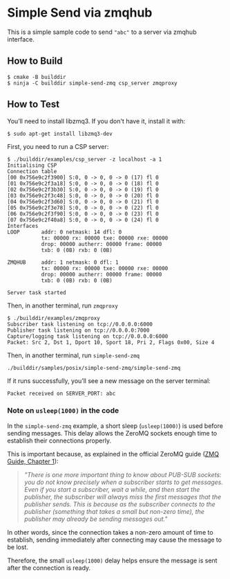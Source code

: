 # Simple Send via zmqhub

This is a simple sample code to send `"abc"` to a server via zmqhub
interface.

## How to Build

```
$ cmake -B builddir
$ ninja -C builddir simple-send-zmq csp_server zmqproxy
```

## How to Test

You’ll need to install libzmq3. If you don't have it, install it with:

```
$ sudo apt-get install libzmq3-dev
```

First, you need to run a CSP server:

```
$ ./builddir/examples/csp_server -z localhost -a 1
Initialising CSP
Connection table
[00 0x756e9c2f3900] S:0, 0 -> 0, 0 -> 0 (17) fl 0
[01 0x756e9c2f3a18] S:0, 0 -> 0, 0 -> 0 (18) fl 0
[02 0x756e9c2f3b30] S:0, 0 -> 0, 0 -> 0 (19) fl 0
[03 0x756e9c2f3c48] S:0, 0 -> 0, 0 -> 0 (20) fl 0
[04 0x756e9c2f3d60] S:0, 0 -> 0, 0 -> 0 (21) fl 0
[05 0x756e9c2f3e78] S:0, 0 -> 0, 0 -> 0 (22) fl 0
[06 0x756e9c2f3f90] S:0, 0 -> 0, 0 -> 0 (23) fl 0
[07 0x756e9c2f40a8] S:0, 0 -> 0, 0 -> 0 (24) fl 0
Interfaces
LOOP       addr: 0 netmask: 14 dfl: 0
           tx: 00000 rx: 00000 txe: 00000 rxe: 00000
           drop: 00000 autherr: 00000 frame: 00000
           txb: 0 (0B) rxb: 0 (0B) 

ZMQHUB     addr: 1 netmask: 0 dfl: 1
           tx: 00000 rx: 00000 txe: 00000 rxe: 00000
           drop: 00000 autherr: 00000 frame: 00000
           txb: 0 (0B) rxb: 0 (0B) 

Server task started
```

Then, in another terminal, run `zmqproxy`

```
$ ./builddir/examples/zmqproxy
Subscriber task listening on tcp://0.0.0.0:6000
Publisher task listening on tcp://0.0.0.0:7000
Capture/logging task listening on tcp://0.0.0.0:6000
Packet: Src 2, Dst 1, Dport 10, Sport 18, Pri 2, Flags 0x00, Size 4
```

Then, in another terminal, run `simple-send-zmq`

```
./builddir/samples/posix/simple-send-zmq/simple-send-zmq
```

If it runs successfully, you’ll see a new message on the server
terminal:

```
Packet received on SERVER_PORT: abc
```

### Note on `usleep(1000)` in the code

In the `simple-send-zmq` example, a short sleep (`usleep(1000)`) is used before
sending messages.
This delay allows the ZeroMQ sockets enough time to establish their connections
properly.

This is important because, as explained in the official ZeroMQ guide ([ZMQ
Guide, Chapter 1](https://zguide.zeromq.org/docs/chapter1/)):

> *"There is one more important thing to know about PUB-SUB sockets: you do not
know precisely when a subscriber starts to get messages. Even if you start a
subscriber, wait a while, and then start the publisher, the subscriber will
always miss the first messages that the publisher sends. This is because as the
subscriber connects to the publisher (something that takes a small but non-zero
time), the publisher may already be sending messages out."*

In other words, since the connection takes a non-zero amount of time to
establish, sending immediately after connecting may cause the message to be
lost.

Therefore, the small `usleep(1000)` delay helps ensure the message is sent after
the connection is ready.
